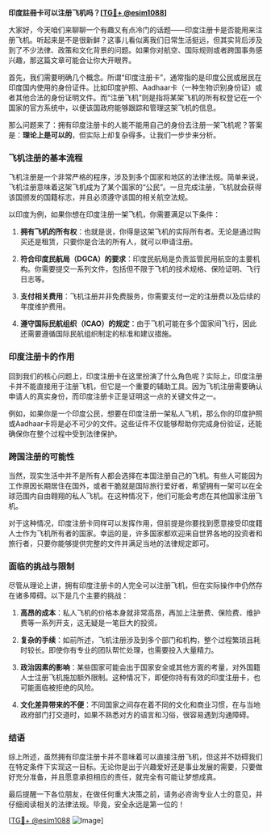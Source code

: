 **印度註冊卡可以注册飞机吗？[[TG💪+ @esim1088](https://t.me/s/esim1088)]**

大家好，今天咱们来聊聊一个有趣又有点冷门的话题——印度注册卡是否能用来注册飞机。听起来是不是很新鲜？这事儿看似离我们日常生活挺远，但其实背后涉及到了不少法律、政策和文化背景的问题。如果你对航空、国际规则或者跨国事务感兴趣，那这篇文章可能会让你大开眼界。

首先，我们需要明确几个概念。所谓“印度注册卡”，通常指的是印度公民或居民在印度国内使用的身份证件。比如印度护照、Aadhaar卡（一种生物识别身份证）或者其他合法的身份证明文件。而“注册飞机”则是指将某架飞机的所有权登记在一个国家的官方系统中，以便该国政府能够跟踪和管理这架飞机的信息。

那么问题来了：拥有印度注册卡的人能不能用自己的身份去注册一架飞机呢？答案是：**理论上是可以的**，但实际上却复杂得多。让我们一步步来分析。

### 飞机注册的基本流程

飞机注册是一个非常严格的程序，涉及到多个国家和地区的法律法规。简单来说，飞机注册意味着这架飞机成为了某个国家的“公民”。一旦完成注册，飞机就会获得该国颁发的国籍标志，并且必须遵守该国的相关航空法规。

以印度为例，如果你想在印度注册一架飞机，你需要满足以下条件：

1. **拥有飞机的所有权**：也就是说，你得是这架飞机的实际所有者。无论是通过购买还是租赁，只要你是合法的所有人，就可以申请注册。
   
2. **符合印度民航局（DGCA）的要求**：印度民航局是负责监管民用航空的主要机构。你需要提交一系列文件，包括但不限于飞机的技术规格、保险证明、飞行日志等。

3. **支付相关费用**：飞机注册并非免费服务，你需要支付一定的注册费以及后续的年度维护费用。

4. **遵守国际民航组织（ICAO）的规定**：由于飞机可能在多个国家间飞行，因此还需要遵循国际民航组织制定的标准和建议措施。

### 印度注册卡的作用

回到我们的核心问题上，印度注册卡在这里扮演了什么角色呢？实际上，印度注册卡并不能直接用于注册飞机，但它是一个重要的辅助工具。因为飞机注册需要确认申请人的真实身份，而印度注册卡正是证明这一点的关键文件之一。

例如，如果你是一个印度公民，想要在印度注册一架私人飞机，那么你的印度护照或Aadhaar卡将是必不可少的文件。这些证件不仅能够帮助你完成身份验证，还能确保你在整个过程中受到法律保护。

### 跨国注册的可能性

当然，现实生活中并不是所有人都会选择在本国注册自己的飞机。有些人可能因为工作原因长期居住在国外，或者干脆就是国际旅行爱好者，希望拥有一架可以在全球范围内自由翱翔的私人飞机。在这种情况下，他们可能会考虑在其他国家注册飞机。

对于这种情况，印度注册卡同样可以发挥作用，但前提是你要找到愿意接受印度籍人士作为飞机所有者的国家。幸运的是，许多国家都欢迎来自世界各地的投资者和旅行者，只要你能够提供完整的文件并满足当地的法律规定即可。

### 面临的挑战与限制

尽管从理论上讲，拥有印度注册卡的人完全可以注册飞机，但在实际操作中仍然存在诸多障碍。以下是几个主要的挑战：

1. **高昂的成本**：私人飞机的价格本身就非常高昂，再加上注册费、保险费、维护费等一系列开支，这无疑是一笔巨大的投资。

2. **复杂的手续**：如前所述，飞机注册涉及到多个部门和机构，整个过程繁琐且耗时较长。即使你有专业的团队帮忙处理，也需要投入大量精力。

3. **政治因素的影响**：某些国家可能会出于国家安全或其他方面的考量，对外国籍人士注册飞机施加额外限制。这种情况下，即便你持有有效的印度注册卡，也可能面临被拒绝的风险。

4. **文化差异带来的不便**：不同国家之间存在着不同的文化和商业习惯，在与当地政府部门打交道时，如果不熟悉对方的语言和习俗，很容易遇到沟通障碍。

### 结语

综上所述，虽然拥有印度注册卡并不意味着可以直接注册飞机，但这并不妨碍我们在特定条件下实现这一目标。无论你是出于兴趣爱好还是事业发展的需要，只要做好充分准备，并且愿意承担相应的责任，就完全有可能让梦想成真。

最后提醒一下各位朋友，在做任何重大决策之前，请务必咨询专业人士的意见，并仔细阅读相关的法律法规。毕竟，安全永远是第一位的！

[[TG💪+ @esim1088](https://t.me/s/esim1088) ![Image](https://i.postimg.cc/4NQfJmqS/Snipaste-2025-05-13-00-14-12.png)]